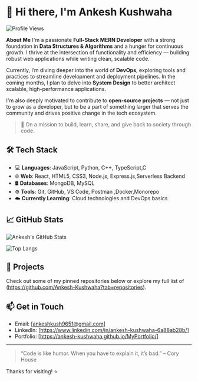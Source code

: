 # 👋 Hi there, I'm Ankesh Kushwaha

![Profile Views](https://komarev.com/ghpvc/?username=Ankesh-Kushwaha&style=flat-square)

**About Me**
I'm a passionate **Full-Stack MERN Developer** with a strong foundation in **Data Structures & Algorithms** and a hunger for continuous growth. I thrive at the intersection of functionality and efficiency — building robust web applications while writing clean, scalable code.

Currently, I’m diving deeper into the world of **DevOps**, exploring tools and practices to streamline development and deployment pipelines. In the coming months, I plan to delve into **System Design** to better architect scalable, high-performance applications.

I'm also deeply motivated to contribute to **open-source projects** — not just to grow as a developer, but to be a part of something larger that serves the community and drives positive change in the tech ecosystem.

> 🚀 On a mission to build, learn, share, and give back to society through code.

## 🛠️ Tech Stack

- 💻 **Languages**: JavaScript, Python, C++, TypeScript,C 
- 🌐 **Web**: React, HTML5, CSS3, Node.js, Express.js,Serverless Backend  
- 🛢️ **Databases**: MongoDB, MySQL  
- ⚙️ **Tools**: Git, GitHub, VS Code, Postman ,Docker,Monorepo
- ☁️ **Currently Learning**: Cloud technologies and DevOps basics

## 📈 GitHub Stats

![Ankesh's GitHub Stats](https://github-readme-stats.vercel.app/api?username=Ankesh-Kushwaha&show_icons=true&theme=radical)

![Top Langs](https://github-readme-stats.vercel.app/api/top-langs/?username=Ankesh-Kushwaha&layout=compact&theme=radical)

## 🚀 Projects

Check out some of my pinned repositories below or explore my full list of (https://github.com/Ankesh-Kushwaha?tab=repositories).

## 📫 Get in Touch

- Email: [ankeshkush9651@gmail.com]  
- LinkedIn: [https://www.linkedin.com/in/ankesh-kushwaha-6a88ab28b/] 
- Portfolio: [https://ankesh-kushwaha.github.io/MyPortfolio/]

---

> “Code is like humor. When you have to explain it, it’s bad.” – Cory House

Thanks for visiting! ⭐️

